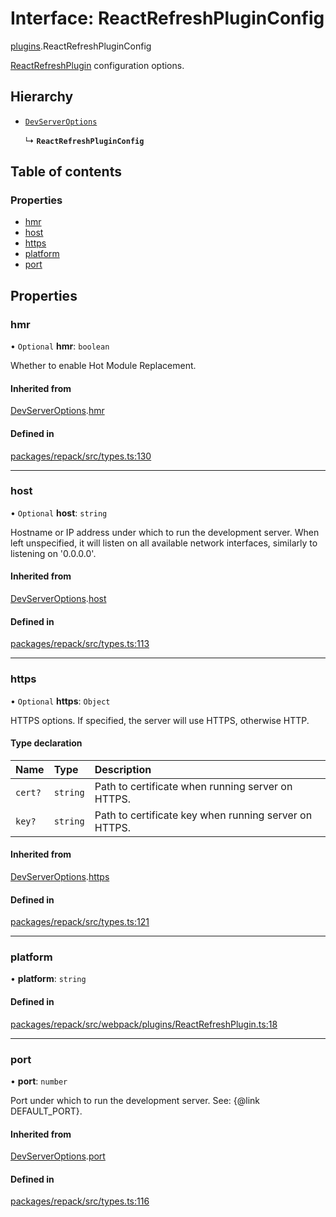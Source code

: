 # Interface: ReactRefreshPluginConfig

[plugins](../modules/plugins.md).ReactRefreshPluginConfig

[ReactRefreshPlugin](../classes/plugins.ReactRefreshPlugin.md) configuration options.

## Hierarchy

- [`DevServerOptions`](DevServerOptions.md)

  ↳ **`ReactRefreshPluginConfig`**

## Table of contents

### Properties

- [hmr](plugins.ReactRefreshPluginConfig.md#hmr)
- [host](plugins.ReactRefreshPluginConfig.md#host)
- [https](plugins.ReactRefreshPluginConfig.md#https)
- [platform](plugins.ReactRefreshPluginConfig.md#platform)
- [port](plugins.ReactRefreshPluginConfig.md#port)

## Properties

### hmr

• `Optional` **hmr**: `boolean`

Whether to enable Hot Module Replacement.

#### Inherited from

[DevServerOptions](DevServerOptions.md).[hmr](DevServerOptions.md#hmr)

#### Defined in

[packages/repack/src/types.ts:130](https://github.com/callstack/repack/blob/1d9a1bb/packages/repack/src/types.ts#L130)

___

### host

• `Optional` **host**: `string`

Hostname or IP address under which to run the development server.
When left unspecified, it will listen on all available network interfaces, similarly to listening on '0.0.0.0'.

#### Inherited from

[DevServerOptions](DevServerOptions.md).[host](DevServerOptions.md#host)

#### Defined in

[packages/repack/src/types.ts:113](https://github.com/callstack/repack/blob/1d9a1bb/packages/repack/src/types.ts#L113)

___

### https

• `Optional` **https**: `Object`

HTTPS options.
If specified, the server will use HTTPS, otherwise HTTP.

#### Type declaration

| Name | Type | Description |
| :------ | :------ | :------ |
| `cert?` | `string` | Path to certificate when running server on HTTPS. |
| `key?` | `string` | Path to certificate key when running server on HTTPS. |

#### Inherited from

[DevServerOptions](DevServerOptions.md).[https](DevServerOptions.md#https)

#### Defined in

[packages/repack/src/types.ts:121](https://github.com/callstack/repack/blob/1d9a1bb/packages/repack/src/types.ts#L121)

___

### platform

• **platform**: `string`

#### Defined in

[packages/repack/src/webpack/plugins/ReactRefreshPlugin.ts:18](https://github.com/callstack/repack/blob/1d9a1bb/packages/repack/src/webpack/plugins/ReactRefreshPlugin.ts#L18)

___

### port

• **port**: `number`

Port under which to run the development server. See: {@link DEFAULT_PORT}.

#### Inherited from

[DevServerOptions](DevServerOptions.md).[port](DevServerOptions.md#port)

#### Defined in

[packages/repack/src/types.ts:116](https://github.com/callstack/repack/blob/1d9a1bb/packages/repack/src/types.ts#L116)
